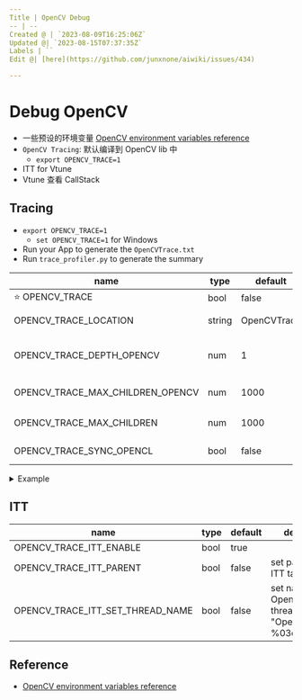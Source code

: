 ```yaml
---
Title | OpenCV Debug
-- | --
Created @ | `2023-08-09T16:25:06Z`
Updated @| `2023-08-15T07:37:35Z`
Labels | ``
Edit @| [here](https://github.com/junxnone/aiwiki/issues/434)

---
```

# Debug OpenCV
- 一些预设的环境变量 [OpenCV environment variables reference](https://docs.opencv.org/4.x/d6/dea/tutorial_env_reference.html)
- `OpenCV Tracing`: 默认编译到 OpenCV lib 中
  - `export OPENCV_TRACE=1`
- ITT for Vtune
- Vtune 查看 CallStack

## Tracing
- `export OPENCV_TRACE=1`
  - `set OPENCV_TRACE=1` for Windows
- Run your App to generate the `OpenCVTrace.txt`
- Run `trace_profiler.py` to generate the summary


name | type | default | description
-- | -- | -- | --
⭐ OPENCV_TRACE | bool | false | enable trace
OPENCV_TRACE_LOCATION | string | OpenCVTrace | trace file name ("${name}-$03d.txt")
OPENCV_TRACE_DEPTH_OPENCV | num | 1 |  0 不限制跟踪深度，1不跟踪细节，只有 API
OPENCV_TRACE_MAX_CHILDREN_OPENCV | num | 1000 |  限制 OpenCV API 调用的跟踪
OPENCV_TRACE_MAX_CHILDREN | num | 1000 |  跟踪子节点，避免大循环
OPENCV_TRACE_SYNC_OPENCL | bool | false | wait for OpenCL kernels to finish


<details>
<summary>Example</summary>

```
export OPENCV_TRACE=1
```

```
 ID name                                                                      count thr          min          max       median          avg       *self*          IPP   %       OpenCL   %
                                                                                               t-min        t-max     t-median        t-avg        total        t-IPP   %     t-OpenCL   %
  1 cv::imwrite#loadsave.cpp:785                                                 10   1      128.516      444.347      281.262      288.623     2886.230        0.000   0        0.000   0
                                                                                             128.516      444.347      281.262      288.623     2886.230        0.000   0        0.000   0

  2 cv::absdiff#arithm.cpp:931                                                  200   1        3.988       30.363       13.851       10.810     2161.989        0.000   0        0.000   0
                                                                                               3.988       30.363       13.851       10.810     2161.989        0.000   0        0.000   0

  3 cv::imread#loadsave.cpp:630                                                   4   1       50.158      229.217      123.496      131.592      526.367        0.000   0        0.000   0
                                                                                              50.158      229.217      123.496      131.592      526.367        0.000   0        0.000   0

  4 cv::Mat::copyTo#copy.cpp:307                                                  4   1       11.238       33.255       22.259       22.253       89.010       88.708  99        0.000   0
                                                                                              11.238       33.255       22.259       22.253       89.010       88.708  99        0.000   0

  5 cv::utils::logging::LogTagManager::assign#logtagmanager.cpp:72                1   1        0.049        0.049        0.049        0.049        0.049        0.000   0        0.000   0
                                                                                               0.049        0.049        0.049        0.049        0.049        0.000   0        0.000   0

  6 cv::ocl::setUseOpenCL#ocl.cpp:1234                                            1   1        0.014        0.014        0.014        0.014        0.014        0.000   0        0.000   0
                                                                                               0.014        0.014        0.014        0.014        0.014        0.000   0        0.000   0

  7 cv::utils::logging::LogTagManager::get#logtagmanager.cpp:104                  1   1        0.003        0.003        0.003        0.003        0.003        0.000   0        0.000   0
                                                                                               0.003        0.003        0.003        0.003        0.003        0.000   0        0.000   0

```

```
export OPENCV_TRACE=1
export OPENCV_TRACE_DEPTH_OPENCV=0
```

```
 ID name                                                                      count thr          min          max       median          avg       *self*          IPP   %       OpenCL   %
                                                                                               t-min        t-max     t-median        t-avg        total        t-IPP   %     t-OpenCL   %
  1 cv::imwrite#loadsave.cpp:785                                                 10   1      128.875      445.248      281.637      287.970     2879.696        0.000   0        0.000   0
                                                                                             128.875      445.248      281.637      287.970     2879.696        0.000   0        0.000   0

  2 cv::hal::absdiff8u#arithm.simd.hpp:547|cv::absdiff                          200   1        3.996       42.662       13.642       10.894     2178.898        0.000   0        0.000   0
                                                                                               3.996       42.662       13.642       10.894     2178.898        0.000   0        0.000   0

  3 cv::imread#loadsave.cpp:630                                                   4   1       50.247      230.819      124.025      132.279      529.117        0.000   0        0.000   0
                                                                                              50.247      230.819      124.025      132.279      529.117        0.000   0        0.000   0

  4 IPP:ippicviCopy_8u_C1R_L#copy.cpp:364|cv::Mat::copyTo                         4   1       10.751       33.440       22.274       22.185       88.740       88.740 100        0.000   0
                                                                                              10.751       33.440       22.274       22.185       88.740       88.740 100        0.000   0

  5 cv::absdiff#arithm.cpp:931                                                  200   1        0.003        0.228        0.005        0.007        1.434        0.000   0        0.000   0
                                                                                               4.001       42.764       13.758       10.902     2180.332        0.000   0        0.000   0

  6 cv::Mat::copyTo#copy.cpp:307                                                  4   1        0.052        0.124        0.069        0.079        0.315        0.000   0        0.000   0
                                                                                              10.875       33.510       22.335       22.264       89.054       88.740  99        0.000   0

  7 cv::utils::logging::LogTagManager::assign#logtagmanager.cpp:72                1   1        0.057        0.057        0.057        0.057        0.057        0.000   0        0.000   0
                                                                                               0.057        0.057        0.057        0.057        0.057        0.000   0        0.000   0

  8 cv::ocl::setUseOpenCL#ocl.cpp:1234                                            1   1        0.013        0.013        0.013        0.013        0.013        0.000   0        0.000   0
                                                                                               0.016        0.016        0.016        0.016        0.016        0.000   0        0.000   0

  9 cv::utils::logging::LogTagManager::get#logtagmanager.cpp:104                  1   1        0.003        0.003        0.003        0.003        0.003        0.000   0        0.000   0
                                                                                               0.003        0.003        0.003        0.003        0.003        0.000   0        0.000   0

 10 cv::ocl::OpenCLExecutionContext::getCurrentRef#ocl.cpp:1086|cv::ocl...        1   1        0.002        0.002        0.002        0.002        0.002        0.000   0        0.000   0
                                                                                               0.002        0.002        0.002        0.002        0.002        0.000   0        0.000   0


```

</details>

## ITT


name | type | default | description
-- | -- | -- | --
OPENCV_TRACE_ITT_ENABLE | bool | true |  
OPENCV_TRACE_ITT_PARENT | bool | false | set parentID for ITT task
OPENCV_TRACE_ITT_SET_THREAD_NAME | bool | false | set name for OpenCV's threads "OpenCVThread-%03d"

## Reference
- [OpenCV environment variables reference](https://docs.opencv.org/4.x/d6/dea/tutorial_env_reference.html)
